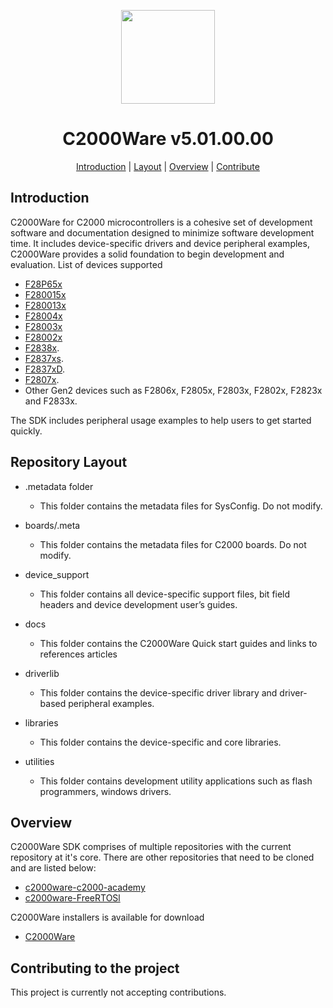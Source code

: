 <div align="center">

<img src="https://upload.wikimedia.org/wikipedia/commons/b/ba/TexasInstruments-Logo.svg" width="150"><br/>
# C2000Ware v5.01.00.00

[Introduction](#introduction) | [Layout](#repositorylayout) | [Overview](#overview) | [Contribute](#contributing-to-the-project)

</div>

## Introduction

C2000Ware for C2000 microcontrollers is a cohesive set of development software and documentation designed to minimize software development time. 
It includes device-specific drivers and device peripheral examples, C2000Ware provides a solid foundation to begin development and evaluation.
List of devices supported
- [F28P65x](https://www.ti.com/product/TMS320F28P650DK) 
- [F280015x](https://www.ti.com/product/TMS320F2800157) 
- [F280013x](https://www.ti.com/product/TMS320F2800137)
- [F28004x](https://www.ti.com/product/TMS320F280049C)
- [F28003x](https://www.ti.com/product/TMS320F280039C)
- [F28002x](https://www.ti.com/product/TMS320F280025C)
- [F2838x](https://www.ti.com/product/TMS320F28388D).
- [F2837xs](https://www.ti.com/product/TMS320F28379S).
- [F2837xD](https://www.ti.com/product/TMS320F28379D).
- [F2807x](https://www.ti.com/product/TMS320F28379S).
- Other Gen2 devices such as F2806x, F2805x, F2803x, F2802x, F2823x and F2833x.

The SDK includes peripheral usage examples to help users to get started quickly.

## Repository Layout

- .metadata folder
   - This folder contains the metadata files for SysConfig. Do not modify.
 
- boards/.meta
  - This folder contains the metadata files for C2000 boards. Do not modify.
  
- device_support
  - This folder contains all device-specific support files, bit field headers and device development user’s guides.

- docs
  - This folder contains the C2000Ware Quick start guides and links to references articles

- driverlib
  - This folder contains the device-specific driver library and driver-based peripheral examples.

- libraries
  - This folder contains the device-specific and core libraries.

- utilities
  - This folder contains development utility applications such as flash programmers, windows drivers.
  
## Overview

C2000Ware SDK comprises of multiple repositories with the current repository at it's core. 
There are other repositories that need to be cloned and are listed below:

- [c2000ware-c2000-academy](https://github.com/TexasInstruments/c2000ware-c2000-academy)
- [c2000ware-FreeRTOSl](https://github.com/TexasInstruments/c2000ware-FreeRTOS)


C2000Ware installers is available for download 
- [C2000Ware](https://www.ti.com/tool/C2000Ware)

## Contributing to the project

This project is currently not accepting contributions. 

